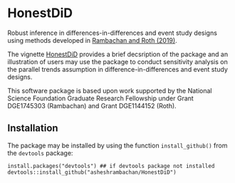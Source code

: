 # HonestDiD

Robust inference in differences-in-differences and event study designs using methods developed in [Rambachan and Roth (2019)](https://scholar.harvard.edu/jroth/publications/Roth_JMP_Honest_Parallel_Trends).

The vignette [HonestDiD](doc/HonestDiD_Example.pdf) provides a brief decsription of the package and 
an illustration of users may use the package to conduct sensitivity analysis on the parallel trends assumption 
in difference-in-differences and event study designs.

This software package is based upon work supported by the National Science
Foundation Graduate Research Fellowship under Grant DGE1745303 (Rambachan) and Grant DGE1144152 (Roth). 

## Installation

The package may be installed by using the function `install_github()` from the `devtools` package:
```
install.packages("devtools") ## if devtools package not installed
devtools::install_github("asheshrambachan/HonestDiD")
```
